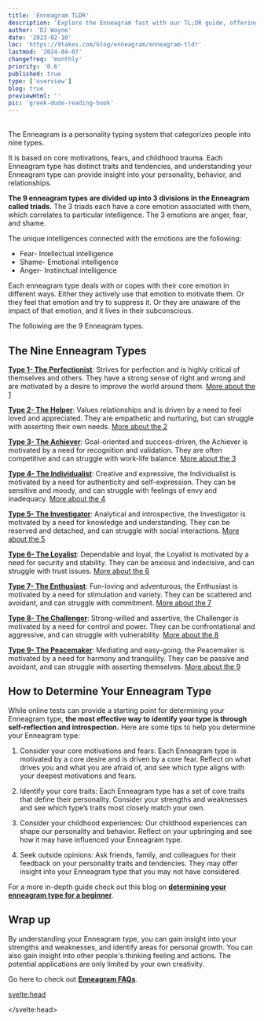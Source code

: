 ```yaml
---
title: 'Enneagram TLDR'
description: 'Explore the Enneagram fast with our TL;DR guide, offering quick insights into all nine types for those seeking personal growth on the go.'
author: 'DJ Wayne'
date: '2023-02-10'
loc: 'https://9takes.com/blog/enneagram/enneagram-tldr'
lastmod: '2024-04-07'
changefreq: 'monthly'
priority: '0.6'
published: true
type: ['overview']
blog: true
previewHtml: ''
pic: 'greek-dude-reading-book'
---
```


<script>
	import  PopCard  from "../../lib/components/atoms/PopCard.svelte";
</script>

<div
	style="display: flex;
    justify-content: center;
    margin: 1rem 0;
	"
>
	<PopCard
		image={`/blogs/greek-dude-reading-book.webp`}
		showIcon={false}
		displayText=""
		altText="greek statue reading and focused 🤓"
		subtext=""
	/>
</div>

<p class="firstLetter">The Enneagram is a personality typing system that categorizes people into nine types.</p>

It is based on core motivations, fears, and childhood trauma. Each Enneagram type has distinct traits and tendencies, and understanding your Enneagram type can provide insight into your personality, behavior, and relationships.

**The 9 enneagram types are divided up into 3 divisions in the Enneagram called triads.** The 3 triads each have a core emotion associated with them, which correlates to particular intelligence. The 3 emotions are anger, fear, and shame.

The unique intelligences connected with the emotions are the following:

- Fear- Intellectual intelligence
- Shame- Emotional intelligence
- Anger- Instinctual intelligence

Each enneagram type deals with or copes with their core emotion in different ways. Either they actively use that emotion to motivate them. Or they feel that emotion and try to suppress it. Or they are unaware of the impact of that emotion, and it lives in their subconscious.

The following are the 9 Enneagram types.

## The Nine Enneagram Types

**[Type 1- The Perfectionist](/blog/enneagram/enneagram-type-1)**: Strives for perfection and is highly critical of themselves and others. They have a strong sense of right and wrong and are motivated by a desire to improve the world around them. <a href="/blog/enneagram/enneagram-type-1" > More about the 1 </a>

**[Type 2- The Helper](/blog/enneagram/enneagram-type-2)**: Values relationships and is driven by a need to feel loved and appreciated. They are empathetic and nurturing, but can struggle with asserting their own needs. <a href="/blog/enneagram/enneagram-type-2" > More about the 2 </a>

**[Type 3- The Achiever](/blog/enneagram/enneagram-type-3)**: Goal-oriented and success-driven, the Achiever is motivated by a need for recognition and validation. They are often competitive and can struggle with work-life balance. <a href="/blog/enneagram/enneagram-type-3" > More about the 3 </a>

**[Type 4- The Individualist](/blog/enneagram/enneagram-type-4)**: Creative and expressive, the Individualist is motivated by a need for authenticity and self-expression. They can be sensitive and moody, and can struggle with feelings of envy and inadequacy. <a href="/blog/enneagram/enneagram-type-4" > More about the 4 </a>

**[Type 5- The Investigator](/blog/enneagram/enneagram-type-5)**: Analytical and introspective, the Investigator is motivated by a need for knowledge and understanding. They can be reserved and detached, and can struggle with social interactions. <a href="/blog/enneagram/enneagram-type-5" > More about the 5 </a>

**[Type 6- The Loyalist](/blog/enneagram/enneagram-type-6)**: Dependable and loyal, the Loyalist is motivated by a need for security and stability. They can be anxious and indecisive, and can struggle with trust issues. <a href="/blog/enneagram/enneagram-type-6" > More about the 6 </a>

**[Type 7- The Enthusiast](/blog/enneagram/enneagram-type-7)**: Fun-loving and adventurous, the Enthusiast is motivated by a need for stimulation and variety. They can be scattered and avoidant, and can struggle with commitment. <a href="/blog/enneagram/enneagram-type-7" > More about the 7 </a>

**[Type 8- The Challenger](/blog/enneagram/enneagram-type-8)**: Strong-willed and assertive, the Challenger is motivated by a need for control and power. They can be confrontational and aggressive, and can struggle with vulnerability. <a href="/blog/enneagram/enneagram-type-8" > More about the 8 </a>

**[Type 9- The Peacemaker](/blog/enneagram/enneagram-type-9)**: Mediating and easy-going, the Peacemaker is motivated by a need for harmony and tranquility. They can be passive and avoidant, and can struggle with asserting themselves. <a href="/blog/enneagram/enneagram-type-9" > More about the 9 </a>

## How to Determine Your Enneagram Type

While online tests can provide a starting point for determining your Enneagram type, **the most effective way to identify your type is through self-reflection and introspection.** Here are some tips to help you determine your Enneagram type:

1. Consider your core motivations and fears: Each Enneagram type is motivated by a core desire and is driven by a core fear. Reflect on what drives you and what you are afraid of, and see which type aligns with your deepest motivations and fears.

2. Identify your core traits: Each Enneagram type has a set of core traits that define their personality. Consider your strengths and weaknesses and see which type’s traits most closely match your own.

3. Consider your childhood experiences: Our childhood experiences can shape our personality and behavior. Reflect on your upbringing and see how it may have influenced your Enneagram type.

4. Seek outside opinions: Ask friends, family, and colleagues for their feedback on your personality traits and tendencies. They may offer insight into your Enneagram type that you may not have considered.

For a more in-depth guide check out this blog on <a style="font-weight: bold;" href="/blog/enneagram/beginners-guide-to-determining-your-enneagram-type" >determining your enneagram type for a beginner</a>.

## Wrap up

By understanding your Enneagram type, you can gain insight into your strengths and weaknesses, and identify areas for personal growth. You can also gain insight into other people's thinking feeling and actions. The potential applications are only limited by your own creativity.

Go here to check out <a style="font-weight: bold;" href="/blog/enneagram/enneagram-faqs" >Enneagram FAQs</a>.

<svelte:head>

 <script type="application/ld+json">
    {
  "@context": "http://schema.org",
  "@graph": [
    {
      "@type": "Article",
      "articleBody": "The blog provides a short synopsis of the Enneagram, a personality typing system that categorizes people into nine different types based on their core motivations, fears, and desires. It briefly describes each of the nine Enneagram types and offers tips on how to determine your own type through self-reflection and introspection.",
      "creator": {
        "@type": "Person",
        "name": "DJ Wayne",
        "sameAs": ["https://www.instagram.com/djwayne3/", "https://www.youtube.com/@djwayne3", "https://www.linkedin.com/in/davidtwayne/", "https://twitter.com/djwayne3"
        ]
      },
      "author": {
        "@type": "Person",
        "name": "DJ Wayne",
        "sameAs": ["https://www.instagram.com/djwayne3/", "https://www.youtube.com/@djwayne3", "https://www.linkedin.com/in/davidtwayne/", "https://twitter.com/djwayne3"
        ]
      },
      "dateModified": {
        "@type": "Date",
        "@value": "2024-04-07"
      },
      "datePublished": {
        "@type": "Date",
        "@value": "2023-02-10"
      },
      "description": "Explore the Enneagram fast with our TL;DR guide, offering quick insights into all nine types for those seeking personal growth on the go",
      "headline": "Enneagram TLDR",
      "mainEntityOfPage": {
        "@id": "https://9takes.com/blog/enneagram/enneagram-tldr",
        "@type": "WebPage"
      },
      "mentions": {
            "@type": "Thing",
            "name": "Enneagram of Personality",
            "description": "The Enneagram of Personality or simply the Enneagram is a model of the human psyche which is principally understood and taught as a typology of nine interconnected personality types. Although the origins and history of ideas associated with the Enneagram of Personality are disputed contemporary approaches are principally derived from the teachings of the Bolivian psycho-spiritual teacher Oscar Ichazo from the 1950s and the Chilean psychiatrist Claudio Naranjo from the 1970s",
            "SameAs": [
                "https://www.wikidata.org/wiki/Q273047",
                "http://en.wikipedia.org/wiki/Enneagram_of_Personality"
            ]
      },
      "publisher": {
        "@type": "Organization",
        "sameAs": ["https://www.instagram.com/9takesdotcom/", "https://twitter.com/9takesdotcom"],
        "logo": {
          "@type": "ImageObject",
          "url": "https://9takes.com/brand/darkRubix.png"
        },
        "name": "9takes"
      }
    },
    {
      "@type": "FAQPage",
      "mainEntity": [
        {
          "@type": "Question",
          "acceptedAnswer": {
            "@type": "Answer",
            "text": "Your core motivations and fears are key elements in determining your Enneagram type. Each type is driven by a specific core motivation and fear, and aligning these with your own can help you identify your type."
          },
          "name": "How do your core motivations and fears align with the Enneagram types?"
        },
        {
          "@type": "Question",
          "acceptedAnswer": {
            "@type": "Answer",
            "text": "Introspection and self-reflection are crucial for accurately determining your Enneagram type. While online tests can provide a starting point, a deeper understanding of your motivations, fears, and traits is necessary for a more accurate identification."
          },
          "name": "What role does introspection play in accurately determining your Enneagram type?"
        },
        {
          "@type": "Question",
          "acceptedAnswer": {
            "@type": "Answer",
            "text": "Knowing your Enneagram type not only helps you understand yourself better but also provides insights into the motivations and behaviors of others. This can be particularly useful in relationships and team dynamics."
          },
          "name": "How can knowing your Enneagram type help you better understand the people around you?"
        }
      ]
    }
  ]
}

</script>

</svelte:head>

<style lang="scss">
</style>
